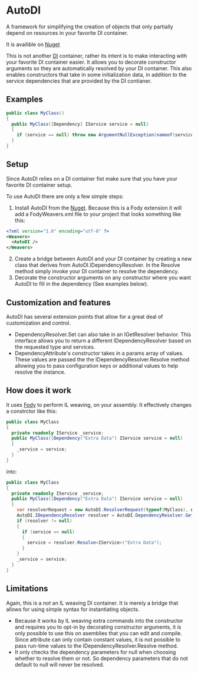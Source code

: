 # AutoDI
A framework for simplifying the creation of objects that only partially depend on resources in your favorite DI container.

It is availible on [Nuget](https://www.nuget.org/packages/AutoDI.Fody/)


This is not another [DI](https://en.wikipedia.org/wiki/Dependency_injection) container, rather its intent is to make interacting with your favorite DI container easier. It allows you to decorate constructor arguments so they are automatically resolved by your DI container. This also enables constructors that take in some initialization data, in addition to the service dependencies that are provided by the DI contianer.


## Examples

```C#
public class MyClass()
{
  public MyClass([Dependency] IService service = null)
  {
    if (service == null) throw new ArgumentNullException(nameof(service));
  }
}
```

## Setup 
Since AutoDI relies on a DI container fist make sure that you have your favorite DI container setup.

To use AutoDI there are only a few simple steps:
1. Install AutoDI from the [Nuget](https://www.nuget.org/packages/AutoDI.Fody/). Because this is a Fody extension it will add a FodyWeavers.xml file to your project that looks something like this:
```xml
<?xml version="1.0" encoding="utf-8" ?>
<Weavers>
  <AutoDI />
</Weavers>
```
2. Create a bridge between AutoDI and your DI container by creating a new class that derives from AutoDI.IDependencyResolver. In the Resolve method simply invoke your DI container to resolve the dependency. 
3. Decorate the constructor arguments on any constructor where you want AutoDI to fill in the dependency (See examples below).

## Customization and features
AutoDI has several extension points that allow for a great deal of customization and control.
- DependencyResolver.Set can also take in an IGetResolver behavior. This interface allows you to return a different IDependencyResolver based on the requested type and services.
- DependencyAttribute's constructor takes in a params array of values. These values are passed the the IDependencyResolver.Resolve method allowing you to pass configuration keys or additional values to help resolve the instance.

## How does it work
It uses [Fody](https://github.com/Fody/Fody) to perform IL weaving, on your assembly. It effectively changes a constrctor like this:
```C#
public class MyClass
{
  private readonly IService _service;
  public MyClass([Dependency("Extra Data") IService service = null)
  {
    _service = service;
  }
}
```
into:
```C#
public class MyClass
{
  private readonly IService _service;
  public MyClass([Dependency("Extra Data") IService service = null)
  {
    var resolverRequest = new AutoDI.ResolverRequest(typeof(MyClass), new[]{typeof(IService)});
    AutoDI.IDependencyResolver resolver = AutoDI.DependencyResolver.Get(resolverRequest);
    if (resolver != null)
    {
      if (service == null)
      {
        service = resolver.Resolve<IService>("Extra Data");
      }
    }
    _service = service;
  }
}
```

## Limitations
Again, this is a *not* an IL weaving DI container. It is merely a bridge that allows for using simple syntax for instantiating objects. 
- Because it works by IL weaving extra commands into the constructor and requires you to opt-in by decorating constructor arguments, it is only possible to use this on asemblies that you can edit and compile. 
Since attribute can only contain constant values, it is not possible to pass run-time values to the IDependencyResolver.Resolve method.
- It only checks the dependency parameters for null when choosing whether to resolve them or not. So dependency parameters that do not default to null will never be resolved.
